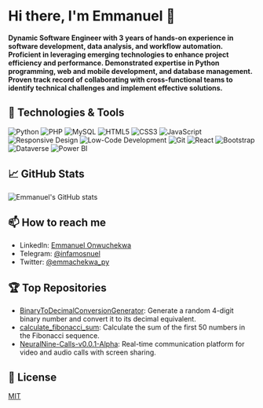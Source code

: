 # Hi there, I'm Emmanuel 👋

**Dynamic Software Engineer with 3 years of hands-on experience in software development, data analysis, and workflow automation. Proficient in leveraging emerging technologies to enhance project efficiency and performance. Demonstrated expertise in Python programming, web and mobile development, and database management. Proven track record of collaborating with cross-functional teams to identify technical challenges and implement effective solutions.**

## 🔧 Technologies & Tools
![Python](https://img.shields.io/badge/Python-3776AB?style=for-the-badge&logo=python&logoColor=white)
![PHP](https://img.shields.io/badge/PHP-777BB4?style=for-the-badge&logo=php&logoColor=white)
![MySQL](https://img.shields.io/badge/MySQL-4479A1?style=for-the-badge&logo=mysql&logoColor=white)
![HTML5](https://img.shields.io/badge/HTML5-E34F26?style=for-the-badge&logo=html5&logoColor=white)
![CSS3](https://img.shields.io/badge/CSS3-1572B6?style=for-the-badge&logo=css3&logoColor=white)
![JavaScript](https://img.shields.io/badge/JavaScript-F7DF1E?style=for-the-badge&logo=javascript&logoColor=black)
![Responsive Design](https://img.shields.io/badge/Responsive%20Design-1572B6?style=for-the-badge&logo=responsive-design&logoColor=white)
![Low-Code Development](https://img.shields.io/badge/Low--Code%20Development-007ACC?style=for-the-badge&logo=microsoft-powerapps&logoColor=white)
![Git](https://img.shields.io/badge/Git-F05032?style=for-the-badge&logo=git&logoColor=white)
![React](https://img.shields.io/badge/React-61DAFB?style=for-the-badge&logo=react&logoColor=black)
![Bootstrap](https://img.shields.io/badge/Bootstrap-563D7C?style=for-the-badge&logo=bootstrap&logoColor=white)
![Dataverse](https://img.shields.io/badge/Dataverse-0066FF?style=for-the-badge&logo=microsoft-dataverse&logoColor=white)
![Power BI](https://img.shields.io/badge/Power%20BI-F2C811?style=for-the-badge&logo=power-bi&logoColor=black)

## 📈 GitHub Stats
![Emmanuel's GitHub stats](https://github-readme-stats.vercel.app/api?username=emmanuelonwuchekwa&show_icons=true&theme=radical)

## 📫 How to reach me
- LinkedIn: [Emmanuel Onwuchekwa](https://bit.ly/40Hrvkl)
- Telegram: [@infamosnuel](https://t.me/infamosnuel)
- Twitter: [@emmachekwa_py](https://twitter.com/emmachekwas_py)

## 🏆 Top Repositories
- [BinaryToDecimalConversionGenerator](https://github.com/emmanuelonwuchekwa/BinaryToDecimalConversionGenerator): Generate a random 4-digit binary number and convert it to its decimal equivalent.
- [calculate_fibonacci_sum](https://github.com/emmanuelonwuchekwa/calculate_fibonacci_sum): Calculate the sum of the first 50 numbers in the Fibonacci sequence.
- [NeuralNine-Calls-v0.0.1-Alpha](https://github.com/emmanuelonwuchekwa/NeuralNine-Calls-v0.0.1-Alpha): Real-time communication platform for video and audio calls with screen sharing.

## 📜 License
[MIT](LICENSE)


<!--
**emmanuelonwuchekwa/emmanuelonwuchekwa** is a ✨ _special_ ✨ repository because its `README.md` (this file) appears on your GitHub profile.

Here are some ideas to get you started:

- 🔭 I’m currently working on ...
- 🌱 I’m currently learning ...
- 👯 I’m looking to collaborate on ...
- 🤔 I’m looking for help with ...
- 💬 Ask me about ...
- 📫 How to reach me: ...
- 😄 Pronouns: ...
- ⚡ Fun fact: ...
-->
